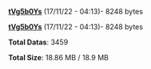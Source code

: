 [**tVg5b0Ys**](/data/tVg5b0Ys.txt) (17/11/22 - 04:13)- 8248 bytes

[**tVg5b0Ys**](/data/tVg5b0Ys.txt) (17/11/22 - 04:13)- 8248 bytes

**Total Datas**: 3459

**Total Size**: 18.86 MB / 18.9 MB